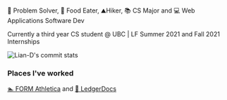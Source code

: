 🧠 Problem Solver, 🍜 Food Eater, ⛰️Hiker, 📚 CS Major and 💻 Web Applications Software Dev

Currently a third year CS student @ UBC | LF Summer 2021 and Fall 2021 Internships

![Lian-D's commit stats](https://github-readme-stats.vercel.app/api/top-langs/?username=Lian-D&hide=c%2B%2B,css,TSQL,html,makefile,hack&theme=dark&layout=compact)

### Places I've worked ###
 [🏊 FORM Athletica](https://www.formswim.com/) and
 [📝 LedgerDocs](https://www.ledgerdocs.com/)
